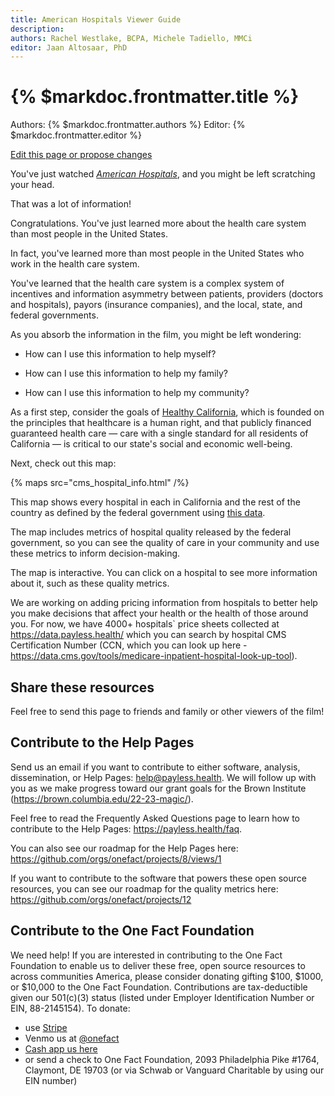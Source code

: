 ```yaml
---
title: American Hospitals Viewer Guide
description: 
authors: Rachel Westlake, BCPA, Michele Tadiello, MMCi
editor: Jaan Altosaar, PhD
---
```


# {% $markdoc.frontmatter.title %}

Authors: {% $markdoc.frontmatter.authors %}
Editor: {% $markdoc.frontmatter.editor %}

[Edit this page or propose changes](https://github.com/onefact/help.payless.health/edit/main/pages/american-hospitals.md)

You've just watched [_American Hospitals_](https://fixithealthcare.com/), and you might be left scratching your head.

That was a lot of information!

Congratulations. You've just learned more about the health care system than most people in the United States.

In fact, you've learned more than most people in the United States who work in the health care system.

You've learned that the health care system is a complex system of incentives and information asymmetry between patients, providers (doctors and hospitals), payors (insurance companies), and the local, state, and federal governments.

As you absorb the information in the film, you might be left wondering:

- How can I use this information to help myself?

- How can I use this information to help my family?

- How can I use this information to help my community?

As a first step, consider the goals of [Healthy California](https://healthyca.org/), which is founded on the principles that healthcare is a human right, and that publicly financed guaranteed health care — care with a single standard for all residents of California — is critical to our state's social and economic well-being.


Next, check out this map:

{% maps 
   src="cms_hospital_info.html" /%}

This map shows every hospital in each in California and the rest of the country as defined by the federal government using [this data](https://data.cms.gov/provider-data/dataset/xubh-q36u).

The map includes metrics of hospital quality released by the federal government, so you can see the quality of care in your community and use these metrics to inform decision-making.

The map is interactive. You can click on a hospital to see more information about it, such as these quality metrics.

We are working on adding pricing information from hospitals to better help you make decisions that affect your health or the health of those around you. For now, we have 4000+ hospitals` price sheets collected at https://data.payless.health/ which you can search by hospital CMS Certification Number (CCN, which you can look up here - https://data.cms.gov/tools/medicare-inpatient-hospital-look-up-tool).

## Share these resources

Feel free to send this page to friends and family or other viewers of the film!

## Contribute to the Help Pages

Send us an email if you want to contribute to either software, analysis, dissemination, or Help Pages: [help@payless.health](mailto:help@payless.health). We will follow up with you as we make progress toward our grant goals for the Brown Institute (https://brown.columbia.edu/22-23-magic/). 

Feel free to read the Frequently Asked Questions page to learn how to contribute to the Help Pages: https://payless.health/faq. 

You can also see our roadmap for the Help Pages here: https://github.com/orgs/onefact/projects/8/views/1

If you want to contribute to the software that powers these open source resources, you can see our roadmap for the quality metrics here: https://github.com/orgs/onefact/projects/12 

## Contribute to the One Fact Foundation

We need help! If you are interested in contributing to the One Fact Foundation to enable us to deliver these free, open source resources to across communities America, please consider donating gifting $100, $1000, or $10,000 to the One Fact Foundation. Contributions are tax-deductible given our 501(c)(3) status (listed under Employer Identification Number or EIN, 88-2145154). To donate:

* use [Stripe](https://donate.onefact.org/stripe)
* Venmo us at [@onefact](https://account.venmo.com/u/onefact)
* [Cash app us here](https://cash.app/$onefact)
* or send a check to One Fact Foundation, 2093 Philadelphia Pike #1764, Claymont, DE 19703 (or via Schwab or Vanguard Charitable by using our EIN number)
